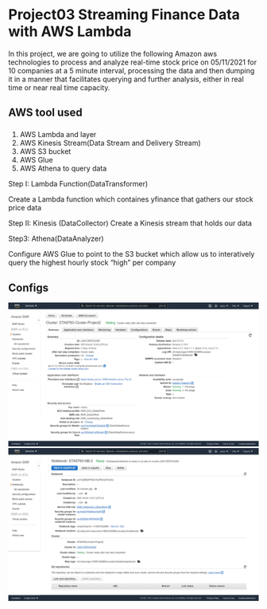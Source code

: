 # Project03 Streaming Finance Data with AWS Lambda
In this project, we are going to utilize the following Amazon aws technologies to process and analyze real-time stock price on 05/11/2021 for 10 companies at a 5 minute interval, processing the data and then dumping it in a manner that facilitates querying and further analysis, either in real time or near real time capacity.


## AWS tool used

###
1. AWS Lambda and layer
2. AWS Kinesis Stream(Data Stream and Delivery Stream)
3. AWS S3 bucket
4. AWS Glue 
5. AWS Athena to query data 

Step I: Lambda Function(DataTransformer)


Create a Lambda function which containes yfinance that gathers our stock price data 

Step II: Kinesis (DataCollector)
Create a Kinesis stream that holds our data

Step3: Athena(DataAnalyzer)

Configure AWS Glue to point to the S3 bucket which allow us to interatively query the highest hourly stock “high” per company 




## Configs
![kinesis_config](https://github.com/KY0409/Project2/blob/main/cluster_configuration.png)
![s3_bucket](https://github.com/KY0409/Project2/blob/main/notebook_configuration.png)

